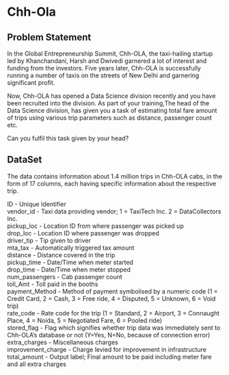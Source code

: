 # Chh-Ola
## Problem Statement

In the Global Entrepreneurship Summit, Chh-OLA, the taxi-hailing startup led by Khanchandani, Harsh and Dwivedi garnered a lot of interest and funding from the investors. Five years later, Chh-OLA is successfully running a number of taxis on the streets of New Delhi and garnering significant profit.

Now, Chh-OLA has opened a Data Science division recently and you have been recruited into the division. As part of your training,The head of the Data Science division, has given you a task of estimating total fare amount of trips using various trip parameters such as distance, passenger count etc.

Can you fulfil this task given by your head?

## DataSet

The data contains information about 1.4 million trips in Chh-OLA cabs, in the form of 17 columns, each having specific information about the respective trip.

ID - Unique Identifier <br>
vendor_id - Taxi data providing vendor; 1 = TaxiTech Inc. 2 = DataCollectors Inc. <br>
pickup_loc - Location ID from where passenger was picked up <br>
drop_loc - Location ID where passenger was dropped <br>
driver_tip - Tip given to driver <br>
mta_tax - Automatically triggered tax amount <br>
distance - Distance covered in the trip <br>
pickup_time - Date/Time when meter started <br>
drop_time - Date/Time when meter stopped <br>
num_passengers - Cab passenger count <br>
toll_Amt - Toll paid in the booths <br>
payment_Method - Method of payment symbolised by a numeric code (1 = Credit Card, 2 = Cash, 3 = Free ride, 4 = Disputed, 5 = Unknown, 6 = Void trip) <br>
rate_code - Rate code for the trip (1 = Standard, 2 = Airport, 3 = Connaught Place, 4 = Noida, 5 = Negotiated Fare, 6 = Pooled ride) <br>
stored_flag - Flag which signifies whether trip data was immediately sent to Chh-OLA’s database or not (Y=Yes, N=No, because of connection error) <br>
extra_charges - Miscellaneous charges <br>
improvement_charge - Charge levied for improvement in infrastructure <br>
total_amount - Output label; Final amount to be paid including meter fare and all extra charges <br>
